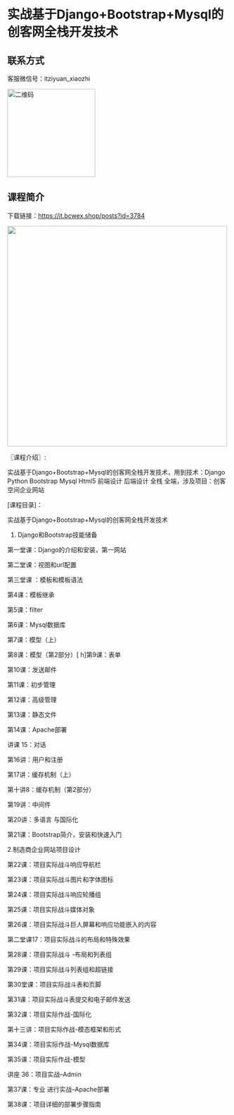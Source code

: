 # 实战基于Django+Bootstrap+Mysql的创客网全栈开发技术

## 联系方式

客服微信号：itziyuan_xiaozhi

<img src="https://ziyuanyun.oss-cn-guangzhou.aliyuncs.com/common/20240614073449/666b82192834a.jpg" width="200" height="200" alt="二维码">

## 课程简介

下载链接：https://it.bcwex.shop/posts?id=3784

<img src="https://ziyuanyun.oss-cn-guangzhou.aliyuncs.com/yun/20240515185332/6644942c63a31.jpg" width="500" alt="">

  〖课程介绍〗:

 实战基于Django+Bootstrap+Mysql的创客网全栈开发技术，用到技术：Django Python Bootstrap Mysql Html5 前端设计 后端设计 全栈 全端，涉及项目：创客空间企业网站

 [课程目录]：

 实战基于Django+Bootstrap+Mysql的创客网全栈开发技术



 1. Django和Bootstrap技能储备

 第一堂课：Django的介绍和安装，第一网站

 第二堂课：视图和url配置

 第三堂课 ：模板和模板语法

 第4课：模板继承

 第5课：filter

 第6课：Mysql数据库

 第7课：模型（上）

 第8课：模型（第2部分）[ h]第9课：表单

 第10课：发送邮件

 第11课：初步管理

 第12课：高级管理

 第13课：静态文件

 第14课：Apache部署

 讲课 15：对话

 第16讲：用户和注册

 第17讲：缓存机制（上）

 第十讲8：缓存机制（第2部分）

 第19讲：中间件

 第20讲：多语言 与国际化

 第21课：Bootstrap简介，安装和快速入门

 2.制造商企业网站项目设计

 第22课：项目实际战斗响应导航栏

 第23课：项目实际战斗图片和字体图标

 第24课：项目实际战斗响应轮播组

 第25课：项目实际战斗媒体对象

 第26课：项目实际战斗巨人屏幕和响应功能嵌入的内容

 第二堂课17：项目实际战斗的布局和特殊效果

 第28课：项目实际战斗 -布局和列表组

 第29课：项目实际战斗列表组和超链接

 第30堂课：项目实际战斗表和页脚

 第31课：项目实际战斗表提交和电子邮件发送

 第32课：项目实际作战-国际化

 第十三讲：项目实际作战-模态框架和形式

 第34课：项目实际作战-Mysql数据库

 第35课：项目实际作战-模型

 讲座 36：项目实战&#8211;Admin

 第37课：专业 进行实战&#8211;Apache部署

 第38课：项目详细的部署步骤指南

  